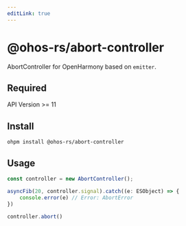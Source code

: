 ```yaml
---
editLink: true
---
```


# @ohos-rs/abort-controller

AbortController for OpenHarmony based on `emitter`.

## Required

API Version >= 11

## Install

```shell
ohpm install @ohos-rs/abort-controller
```

## Usage

```ts
const controller = new AbortController();

asyncFib(20, controller.signal).catch((e: ESObject) => {
    console.error(e) // Error: AbortError
})

controller.abort()
```